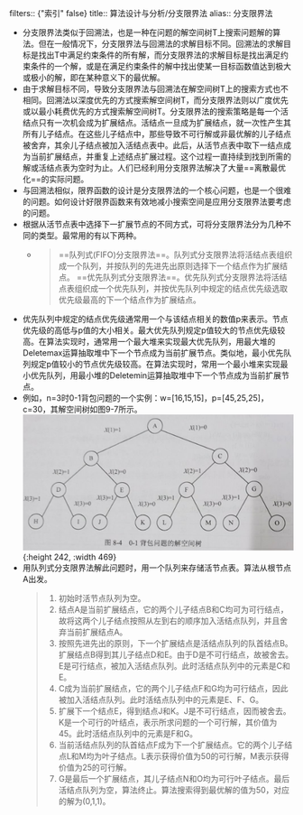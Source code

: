 filters:: {"索引" false}
title:: 算法设计与分析/分支限界法
alias:: 分支限界法

- 分支限界法类似于回溯法，也是一种在问题的解空间树T上搜索问题解的算法。但在一般情况下，分支限界法与回溯法的求解目标不同。回溯法的求解目标是找出T中满足约束条件的所有解，而分支限界法的求解目标是找出满足约束条件的一个解，或是在满足约束条件的解中找出使某一目标函数值达到极大或极小的解，即在某种意义下的最优解。
- 由于求解目标不同，导致分支限界法与回溯法在解空间树T上的搜索方式也不相同。回溯法以深度优先的方式搜索解空间树T，而分支限界法则以广度优先或以最小耗费优先的方式搜索解空间树T。分支限界法的搜索策略是每一个活结点只有一次机会成为扩展结点。活结点一旦成为扩展结点，就一次性产生其所有儿子结点。在这些儿子结点中，那些导致不可行解或非最优解的儿子结点被舍弃，其余儿子结点被加入活结点表中。此后，从活节点表中取下一结点成为当前扩展结点，并重复上述结点扩展过程。这个过程一直持续到找到所需的解或活结点表为空时为止。人们已经利用分支限界法解决了大量==离散最优化==的实际问题。
- 与回溯法相似，限界函数的设计是分支限界法的一个核心问题，也是一个很难的问题。如何设计好限界函数来有效地减小搜索空间是应用分支限界法要考虑的问题。
- 根据从活节点表中选择下一扩展节点的不同方式，可将分支限界法分为几种不同的类型。最常用的有以下两种。
	- > ==队列式(FIFO)分支限界法==。队列式分支限界法将活结点表组织成一个队列，并按队列的先进先出原则选择下一个结点作为扩展结点。
	  > ==优先队列式分支限界法==。优先队列式分支限界法将活结点表组织成一个优先队列，并按优先队列中规定的结点优先级选取优先级最高的下一个结点作为扩展结点。
- 优先队列中规定的结点优先级通常用一个与该结点相关的数值p来表示。节点优先级的高低与p值的大小相关。最大优先队列规定p值较大的节点优先级较高。在算法实现时，通常用一个最大堆来实现最大优先队列，用最大堆的Deletemax运算抽取堆中下一个节点成为当前扩展节点。类似地，最小优先队列规定p值较小的节点优先级较高。在算法实现时，常用一个最小堆来实现最小优先队列，用最小堆的Deletemin运算抽取堆中下一个节点成为当前扩展节点。
- 例如，n=3时0-1背包问题的一个实例：w=[16,15,15]，p=[45,25,25]，c=30，其解空间树如图9-7所示。
  ![image.png](../assets/image_1652324565599_0.png){:height 242, :width 469}
- 用队列式分支限界法解此问题时，用一个队列来存储活节点表。算法从根节点A出发。
  > 1. 初始时活节点队列为空。
  > 2. 结点A是当前扩展结点，它的两个儿子结点B和C均可为可行结点，故将这两个儿子结点按照从左到右的顺序加入活结点队列，并且舍弃当前扩展结点A。
  > 3. 按照先进先出的原则，下一个扩展结点是活结点队列的队首结点B。扩展结点B得到其儿子结点D和E。由于D是不可行结点，故被舍去。E是可行结点，被加入活结点队列。此时活结点队列中的元素是C和E。
  > 4. C成为当前扩展结点，它的两个儿子结点F和G均为可行结点，因此被加入活结点队列。此时活结点队列中的元素是E、F、G。
  > 5. 扩展下一个结点E，得到结点J和K。J是不可行结点，因而被舍去。K是一个可行的叶结点，表示所求问题的一个可行解，其价值为45。此时活结点队列中的元素是F和G。
  > 6. 当前活结点队列的队首结点F成为下一个扩展结点。它的两个儿子结点L和M均为叶子结点。L表示获得价值为50的可行解，M表示获得价值为25的可行解。
  > 7. G是最后一个扩展结点，其儿子结点N和O均为可行叶子结点。最后活结点队列为空，算法终止。算法搜索得到最优解的值为50，对应的解为(0,1,1)。